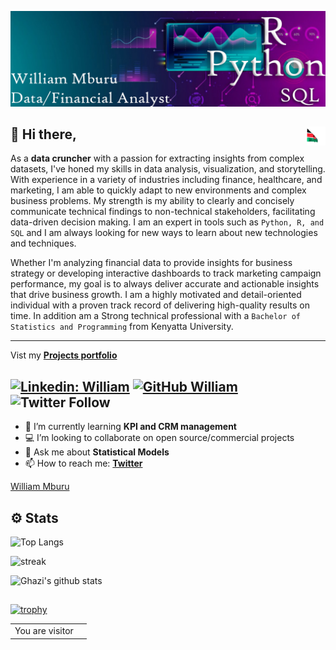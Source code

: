 ![Banner Image](https://github.com/SirWilliam254/SirWilliam254/blob/main/Bana.jpg)


## 👋  Hi there,<img src="flag.gif" height="30" width="30" align ="right">

As a **data cruncher** with a passion for extracting insights from complex datasets, I've honed my skills in data analysis, visualization, and storytelling. With experience in a variety of industries including finance, healthcare, and marketing, I am able to quickly adapt to new environments and complex business problems.
My strength is my ability to clearly and concisely communicate technical findings to non-technical stakeholders, facilitating data-driven decision making. I am an expert in tools such as `Python, R, and SQL` and I am always looking for new ways to learn about new technologies and techniques.

Whether I'm analyzing financial data to provide insights for business strategy or developing interactive dashboards to track marketing campaign performance, my goal is to always deliver accurate and actionable insights that drive business growth. I am a highly motivated and detail-oriented individual with a proven track record of delivering high-quality results on time.
In addition am a Strong technical professional with a `Bachelor of Statistics and Programming` from Kenyatta University.

------------------------------------------------------------------------------------------------------------------------------------------------------
Vist my **[Projects portfolio](https://sirwilliam254.github.io/flexible-jekyll/)**

[![Linkedin: William](https://img.shields.io/badge/-William-blue?style=flat-square&logo=Linkedin&logoColor=white&link=https://www.linkedin.com/in/william-mburu-a3907b1a8/)](https://www.linkedin.com/in/william-mburu-a3907b1a8/)
[![GitHub William](https://img.shields.io/github/followers/SirWilliam254?label=follow&style=social)](https://github.com/SirWilliam254)
![Twitter Follow](https://img.shields.io/twitter/follow/WilliamCinemat?style=social)
---
- 🌱 I’m currently learning **KPI and CRM management**
- 💻 I’m looking to collaborate on open source/commercial projects
- 💬 Ask me about **Statistical Models**
- 📫 How to reach me:
  **[Twitter](https://twitter.com/WilliamCinemat)**
 
 <div class="badge-base LI-profile-badge" data-locale="en_US" data-size="medium" data-theme="dark" data-type="VERTICAL" data-vanity="william-mburu-a3907b1a8" data-version="v1"><a class="badge-base__link LI-simple-link" href="https://ke.linkedin.com/in/william-mburu-a3907b1a8?trk=profile-badge">William Mburu</a></div>
              
 
## ⚙️ Stats

![Top Langs](https://github-readme-stats.vercel.app/api/top-langs/?username=SirWilliam254&hide=html,jupyter%20notebook,css,scss&layout=compact&theme=dark&hide_border=true)


![streak](https://github-readme-streak-stats.herokuapp.com/?user=SirWilliam254&theme=dark&hide_border=true)

![Ghazi's github stats](https://github-readme-stats.vercel.app/api?username=SirWilliam254&show_icons=true&hide_border=true&theme=dark)

## 

[![trophy](https://github-profile-trophy.vercel.app/?username=SirWilliam254&layout=compact&theme=matrix&hide_border=true)](https://github.com/SirWilliam254/github-profile-trophy)

<table>
  <tr>
    <td>You are visitor</td>
    <td><img src="https://profile-counter.glitch.me/SirWilliam254/count.svg" alt="" /></td>
  </tr>
</table>


